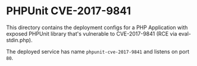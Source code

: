 # PHPUnit CVE-2017-9841

This directory contains the deployment configs for a PHP Application with exposed
PHPUnit library that's vulnerable to CVE-2017-9841 (RCE via eval-stdin.php).

The deployed service has name `phpunit-cve-2017-9841` and listens on port `80`.

